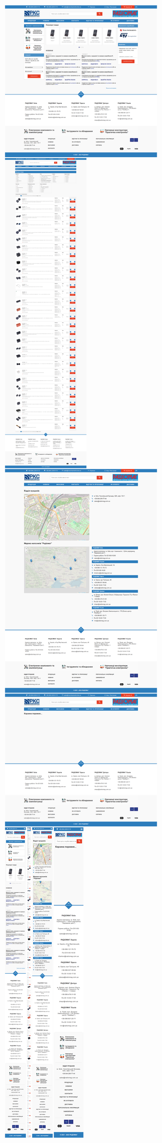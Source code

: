 ![](screenshots/index.png)
![](screenshots/group.png)
![](screenshots/contacts.png)
![](screenshots/cart.png)
![](screenshots/index.mobile.png)
![](screenshots/group.mobile.png)
![](screenshots/contacts.mobile.png)
![](screenshots/cart.mobile.png)

